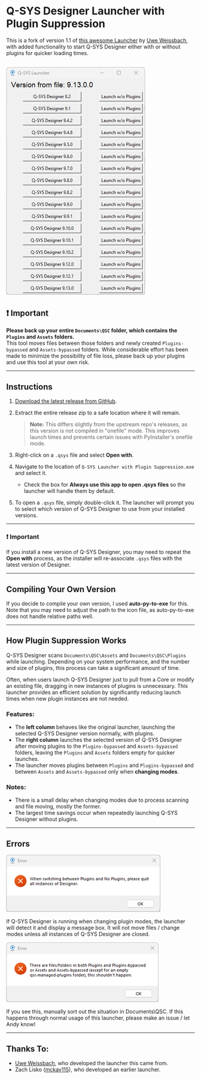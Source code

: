 # Q-SYS Designer Launcher with Plugin Suppression  

This is a fork of version 1.1 of [this awesome Launcher](https://github.com/UW-WMW/QSYS-Launcher) by [Uwe Weissbach](https://github.com/UW-WMW), with added functionality to start Q-SYS Designer either with or without plugins for quicker loading times.

![main screenshot](screenshots/screen_main.png)
---

## :exclamation: Important  

**Please back up your entire `Documents\QSC` folder, which contains the `Plugins` and `Assets` folders.**  
This tool moves files between those folders and newly created `Plugins-bypassed` and `Assets-bypassed` folders. While considerable effort has been made to minimize the possibility of file loss, please back up your plugins and use this tool at your own risk.

---

## Instructions  

1. [Download the latest release from GitHub](https://github.com/BoomboxAV/QSYS-Launcher/releases).  

2. Extract the entire release zip to a safe location where it will remain.  
   > **Note:** This differs slightly from the upstream repo's releases, as this version is not compiled in "onefile" mode. This improves launch times and prevents certain issues with PyInstaller's onefile mode.  

3. Right-click on a `.qsys` file and select **Open with**.  

4. Navigate to the location of `Q-SYS Launcher with Plugin Suppression.exe` and select it.  
   - Check the box for **Always use this app to open .qsys files** so the launcher will handle them by default.  

5. To open a `.qsys` file, simply double-click it. The launcher will prompt you to select which version of Q-SYS Designer to use from your installed versions.  

---

### :exclamation: Important  
If you install a new version of Q-SYS Designer, you may need to repeat the **Open with** process, as the installer will re-associate `.qsys` files with the latest version of Designer.  

---

## Compiling Your Own Version  

If you decide to compile your own version, I used **auto-py-to-exe** for this. Note that you may need to adjust the path to the icon file, as auto-py-to-exe does not handle relative paths well.

---

## How Plugin Suppression Works  

Q-SYS Designer scans `Documents\QSC\Assets` and `Documents\QSC\Plugins` while launching. Depending on your system performance, and the number and size of plugins, this process can take a significant amount of time.  

Often, when users launch Q-SYS Designer just to pull from a Core or modify an existing file, dragging in new instances of plugins is unnecessary. This launcher provides an efficient solution by significantly reducing launch times when new plugin instances are not needed.  

### Features:  
- The **left column** behaves like the original launcher, launching the selected Q-SYS Designer version normally, with plugins.  
- The **right column** launches the selected version of Q-SYS Designer after moving plugins to the `Plugins-bypassed` and `Assets-bypassed` folders, leaving the `Plugins` and `Assets` folders empty for quicker launches.  
- The launcher moves plugins between `Plugins` and `Plugins-bypassed` and between `Assets` and `Assets-bypassed` only when **changing modes**.  

### Notes:  
- There is a small delay when changing modes due to process scanning and file moving, mostly the former.  
- The largest time savings occur when repeatedly launching Q-SYS Designer without plugins.  

---

## Errors
![Designer is running error](screenshots/error_please_quit.png)


If Q-SYS Designer is running when changing plugin modes, the launcher will detect it and display a message box. It will not move files / change modes unless all instances of Q-SYS Designer are closed.


![Files in both folders error](screenshots/error_files.png)


If you see this, manually sort out the situation in Documents\QSC.  If this happens through normal usage of this launcher, please make an issue / let Andy know!

---

## Thanks To:  

- [Uwe Weissbach](https://github.com/UW-WMW), who developed the launcher this came from.  
- Zach Lisko ([mckay115](https://github.com/mckay115)), who developed an earlier launcher.  
